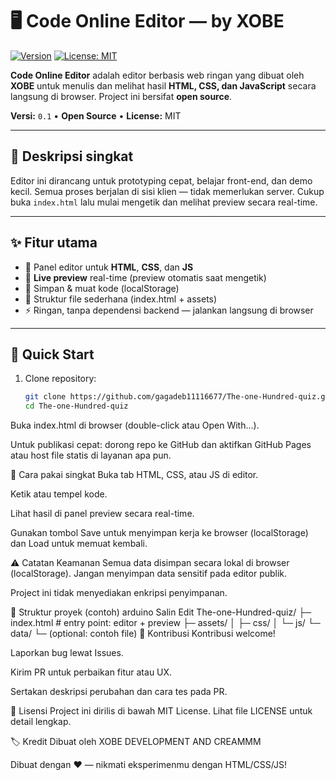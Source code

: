 # 🖥️ Code Online Editor — by XOBE

[![Version](https://img.shields.io/badge/version-0.1-blue)]()
[![License: MIT](https://img.shields.io/badge/License-MIT-yellow.svg)]()

**Code Online Editor** adalah editor berbasis web ringan yang dibuat oleh **XOBE** untuk menulis dan melihat hasil **HTML, CSS, dan JavaScript** secara langsung di browser. Project ini bersifat **open source**.

**Versi:** `0.1` • **Open Source** • **License:** MIT

---

## 🔎 Deskripsi singkat
Editor ini dirancang untuk prototyping cepat, belajar front-end, dan demo kecil. Semua proses berjalan di sisi klien — tidak memerlukan server. Cukup buka `index.html` lalu mulai mengetik dan melihat preview secara real-time.

---

## ✨ Fitur utama
- 🧩 Panel editor untuk **HTML**, **CSS**, dan **JS**
- 🔁 **Live preview** real-time (preview otomatis saat mengetik)
- 💾 Simpan & muat kode (localStorage)
- 📂 Struktur file sederhana (index.html + assets)
- ⚡ Ringan, tanpa dependensi backend — jalankan langsung di browser

---

## 🚀 Quick Start
1. Clone repository:
   ```bash
   git clone https://github.com/gagadeb11116677/The-one-Hundred-quiz.git
   cd The-one-Hundred-quiz
Buka index.html di browser (double-click atau Open With...).

Untuk publikasi cepat: dorong repo ke GitHub dan aktifkan GitHub Pages atau host file statis di layanan apa pun.

🧭 Cara pakai singkat
Buka tab HTML, CSS, atau JS di editor.

Ketik atau tempel kode.

Lihat hasil di panel preview secara real-time.

Gunakan tombol Save untuk menyimpan kerja ke browser (localStorage) dan Load untuk memuat kembali.

⚠️ Catatan Keamanan
Semua data disimpan secara lokal di browser (localStorage). Jangan menyimpan data sensitif pada editor publik.

Project ini tidak menyediakan enkripsi penyimpanan.

📁 Struktur proyek (contoh)
arduino
Salin
Edit
The-one-Hundred-quiz/
├─ index.html        # entry point: editor + preview
├─ assets/
│  ├─ css/
│  └─ js/
└─ data/
   └─ (optional: contoh file)
🤝 Kontribusi
Kontribusi welcome!

Laporkan bug lewat Issues.

Kirim PR untuk perbaikan fitur atau UX.

Sertakan deskripsi perubahan dan cara tes pada PR.

📝 Lisensi
Project ini dirilis di bawah MIT License. Lihat file LICENSE untuk detail lengkap.

🏷️ Kredit
Dibuat oleh XOBE DEVELOPMENT AND CREAMMM

Dibuat dengan ❤️ — nikmati eksperimenmu dengan HTML/CSS/JS!
